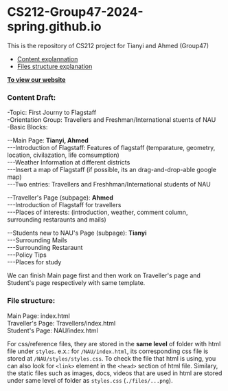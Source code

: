 # CS212-Group47-2024-spring.github.io
This is the repository of CS212 project for Tianyi and Ahmed (Group47) <be>
* [Content explannation](https://github.com/gasaiginko/CS212-Group47-2024-spring.github.io#content-draft-)
* [Files structure explanation](https://github.com/gasaiginko/CS212-Group47-2024-spring.github.io#file-structure-)

**[To view our website](https://gasaiginko.github.io/CS212-Group47-2024-spring.github.io/)**
  
### Content Draft: <br>
-Topic: First Journy to Flagstaff <br>
-Orientation Group: Travellers and Freshman/International stuents of NAU <br>
-Basic Blocks: <br>

--Main Page: **Tianyi, Ahmed** <br> 
---Introduction of Flagstaff: Features of flagstaff (temparature, geometry, location, civilazation, life comsumption) <br>
---Weather Information at different districts <br>
---Insert a map of Flagstaff (if possible, its an drag-and-drop-able google map) <br>
---Two entries: Travellers and Freshhman/International students of NAU <br>

--Traveller's Page (subpage): **Ahmed** <br> 
---Introduction of Flagstaff for travellers <br>
---Places of interests: (introduction, weather, comment column, surrounding restaraunts and mails) <br>

--Students new to NAU's Page (subpage): **Tianyi** <br> 
---Surrounding Mails <br>
---Surrounding Restaraunt <br>
---Policy Tips <br>
---Places for study <br>

We can finish Main page first and then work on Traveller's page and Student's page respectively with same template.  <br>

### File structure: <br>
Main Page: index.html <br>
Traveller's Page: Travellers/index.html <br>
Student's Page: NAU/index.html <br>

For css/reference files, they are stored in the **same level** of folder with html file under ```styles```. e.x.: for ```/NAU/index.html```, its corresponding css file is stored at ```/NAU/styles/styles.css```. To check the file that html is using, you can also look for ```<link>``` element in the ```<head>``` section of html file. Similary, the static files such as images, docs, videos that are used in html are stored under same level of folder as ```styles.css``` (```./files/...png```).


